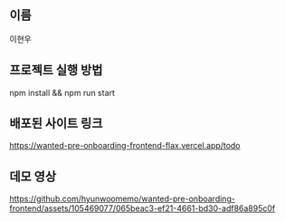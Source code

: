 ## 이름
이현우
## 프로젝트 실행 방법
npm install && npm run start
## 배포된 사이트 링크
https://wanted-pre-onboarding-frontend-flax.vercel.app/todo

## 데모 영상


https://github.com/hyunwoomemo/wanted-pre-onboarding-frontend/assets/105469077/065beac3-ef21-4661-bd30-adf86a895c0f

